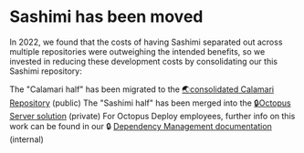 # Sashimi has been moved

In 2022, we found that the costs of having Sashimi separated out across multiple repositories were outweighing the intended benefits, so we invested in reducing these development costs by consolidating our this Sashimi repository:

The "Calamari half" has been migrated to the [🌏consolidated Calamari Repository](https://github.com/OctopusDeploy/Calamari) (public)
The "Sashimi half" has been merged into the [🔒Octopus Server solution](https://github.com/OctopusDeploy) (private)
For Octopus Deploy employees, further info on this work can be found in our 🔒 
[Dependency Management documentation](https://docs.google.com/document/d/187L7C3oW7LKmPJoWTWvdtP7Ou-BjMPfF1BUh4Wcw-Po/edit#heading=h.tf0suvubpekj) (internal)
